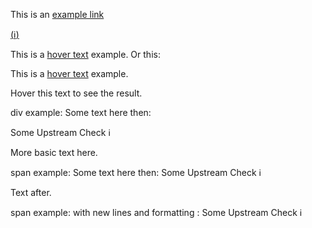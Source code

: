 This is an [example link](http://example.com/ "With a Title")

[(:information_source:)](# "Some helpful text")

[id1]: ## "your hover text"

This is a [hover text][id1] example.
Or this:

This is a [hover text](## "your hover text") example.

<div title="This is a mouseover text!">Hover this text to see the result.</div>

div example: Some text here then: <div title="This check does stuff and is awesome!">Some Upstream Check :information_source:</div> 

More basic text here.

span example: Some text here then: <span title="This check does stuff and is awesome!">Some Upstream Check :information_source:</span> 

Text after.

span example: with new lines and formatting : <span title="**Description:**This check does stuff and is awesome! NewLine slashn\n then newline br <br> new line <p> <b>bold from html</>NewLine slashn\n then newline br <br> new line <p>">Some Upstream Check :information_source:</span> 

